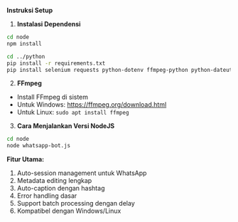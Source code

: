 **Instruksi Setup**

1. **Instalasi Dependensi**
```bash
cd node
npm install
```
```bash
cd ../python
pip install -r requirements.txt
pip install selenium requests python-dotenv ffmpeg-python python-dateutil webdriver-manager
```

2. **FFmpeg**
- Install FFmpeg di sistem
- Untuk Windows: https://ffmpeg.org/download.html
- Untuk Linux: `sudo apt install ffmpeg`

3. **Cara Menjalankan Versi NodeJS**
```bash
cd node
node whatsapp-bot.js
```

**Fitur Utama:**
1. Auto-session management untuk WhatsApp
2. Metadata editing lengkap
3. Auto-caption dengan hashtag
4. Error handling dasar
5. Support batch processing dengan delay
6. Kompatibel dengan Windows/Linux